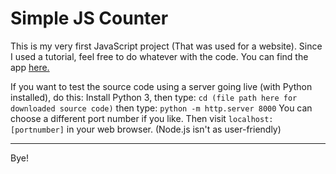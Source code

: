 # Simple JS Counter 
This is my very first JavaScript project (That was used for a website). Since I used a tutorial, feel free to do whatever with the code. You can find the app [here.](anicount.netlify.app)

If you want to test the source code using a server going live (with Python installed), do this:
Install Python 3, then type:
`cd (file path here for downloaded source code)`
then type:
`python -m http.server 8000`
You can choose a different port number if you like.
Then visit `localhost:[portnumber]` in your web browser.
(Node.js isn't as user-friendly)

__________________________________________________________________________________________________________
Bye!
 
